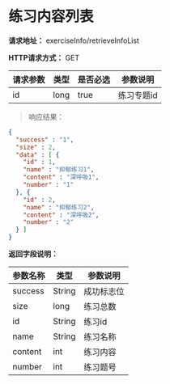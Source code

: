 # 练习内容列表

**请求地址：** exerciseInfo/retrieveInfoList

**HTTP请求方式：** GET

| 请求参数 | 类型 | 是否必选 | 参数说明 |
| -- | -- | -- | -- |
| id | long | true | 练习专题id |

>响应结果：

```json
{
  "success" : "1",
  "size" : 2,
  "data" : [ {
    "id" : 1,
    "name" : "抑郁练习1",
    "content" : "深呼吸1",
    "number" : "1"
  }, {
    "id" : 2,
    "name" : "抑郁练习2",
    "content" : "深呼吸2",
    "number" : "2"
  } ]
}
```

**返回字段说明：**

| 参数名称 | 类型 | 参数说明 |
| -- | -- | -- |
| success | String | 成功标志位 |
| size | long | 练习总数 |
| id | String | 练习id |
| name | String | 练习名称 |
| content | int | 练习内容 |
| number | int | 练习题号 |

